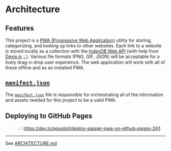 # Architecture

## Features

This project is a [PWA (Progressive Web Application)][pwa] utility for storing, categorizing, and looking up links to other websites.
Each link to a website is stored locally as a collection with the [IndexDB Web API][idb] (with help from [Dexie.js][storage_lib] [💡][dexie.js_example]).
Various file formats (PNG, GIF, JSON) will be acceptable for a lively drag-n-drop user experience.
The web application will work with all of these offline and as an installed PWA.

## [`manifest.json`](manifest.json)

The [`manifest.json`](manifest.json) file is responsible for orchestrating all of the information and assets needed for this project to be a valid PWA.

## Deploying to GitHub Pages

> 💡: https://dev.to/agustinl/deploy-sapper-pwa-on-github-pages-2ih1

---

See [ARCHITECTURE.md][architecture_article]

[pwa]: https://web.dev/pwa
[idb]: https://developer.mozilla.org/en-US/docs/Web/API/IndexedDB_API
[storage_lib]: https://github.com/dfahlander/Dexie.js
[dexie.js_example]: https://github.com/dfahlander/Dexie.js/blob/master/samples/typescript-simple/src/index.ts
[architecture_article]: https://matklad.github.io//2021/02/06/ARCHITECTURE.md.html
